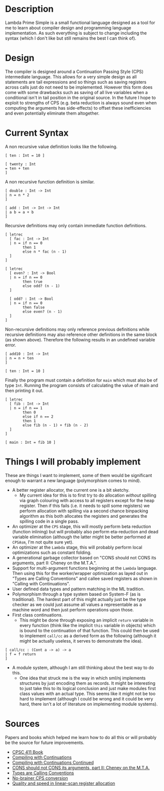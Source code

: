 # Description
Lambda Prime Simple is a small functional language designed as a tool for me to learn about compiler design and programming language implementation.
As such everything is subject to change including the syntax (which I don't like but still remains the best I can think of).

# Design
The compiler is designed around a Continuation Passing Style (CPS) intermediate language.
This allows for a very simple design as all statements are tail expressions and so things such as saving registers across calls just do not need to be implemented.
However this form does come with some drawbacks such as saving of all live variables when a conditional isn't in tail position in the original source.
In the future I hope to exploit to strengths of CPS (e.g. beta reduction is always sound even when computing the arguments has side-effects) to offset these inefficiencies and even potentially eliminate them altogether.

# Current Syntax
A non recursive value definition looks like the following.

```
[ ten : Int = 10 ]

[ twenty : Int
= ten + ten
]
```

A non recursive function definition is similar.

```
[ double : Int -> Int
| n = n * 2
]

[ add : Int -> Int -> Int
| a b = a + b
]
```

Recursive definitions may only contain immediate function definitions.

```
[ letrec
  [ fac : Int -> Int
  | n = if n == 0
        then 1
        else n * fac (n - 1)
  ]
]

[ letrec
  [ even? : Int -> Bool
  | n = if n == 0
        then true
        else odd? (n - 1)
  ]
  
  [ odd? : Int -> Bool
  | n = if n == 0
        then false
        else even? (n - 1)
  ]
]
```

Non-recursive definitions may only reference previous definitions while recursive definitions may also reference other definitions in the same block (as shown above).
Therefore the following results in an undefined variable error.

```
[ add10 : Int -> Int
| n = n + ten
]

[ ten : Int = 10 ]
```

Finally the program must contain a definition for `main` which must also be of type `Int`.
Running the program consists of calculating the value of main and then printing it out.

```
[ letrec
  [ fib : Int -> Int
  | n = if n == 1
        then 0
        else if n == 2
        then 1
        else fib (n - 1) + fib (n - 2)
  ]
]

[ main : Int = fib 10 ]
```

# Things I will probably implement
These are things I want to implement, some of them would be significant enough to warrant a new language (polymorphism comes to mind).
+ A better register allocator, the current one is a bit sketchy.
	- My current idea for this is to first try to do allocation *without* spilling via graph colouring with access to all registers except for the heap register. Then if this fails (i.e. it needs to spill some registers) we perform allocation with spilling via a second chance binpacking algorithm as this both allocates the registers and generates the spilling code in a single pass.
+ An optimizer at the `CPS` stage, this will mostly perform beta reduction (function inlining) but will probably also perform eta-reduction and dead variable elimination (although the latter might be better performed at `CPSAsm`, I'm not quite sure yet).
+ An optimizer at the `Lambda` stage, this will probably perform local optimizations such as constant folding.
+ A generational garbage collector based on "CONS should not CONS its arguments, part II: Cheney on the M.T.A.".
+ Support for multi-argument functions beginning at the `Lambda` language. Then using this for the worker/wrapper optimization as layed out in "Types are Calling Conventions" and callee saved registers as shown in "Calling with Continuations".
+ User defined data types and pattern matching in the ML tradition.
+ Polymorphism through a type system based on System-F (as is traditional). The hardest part of this might actually just be the type checker as we could just assume all values a representable as a machine word and then just perform operations upon those.
+ First class continuations.
	- This might be done through exposing an implicit `return` variable in every function (think like the implicit `this` variable in objects) which is bound to the continuation of that function. This could then be used to implement `call/cc` as a derived form as the following (although it might be actually useless, it serves to demonstrate the idea).

```
[ call/cc : (Cont a -> a) -> a
| f = f return
]
```

+ A module system, although I am still thinking about the best way to do this.
	- One idea that struck me is the way in which sml/nj implements structures by just encoding them as records. It might be interesting to just take this to its logical conclusion and just make modules first class values with an actual type. This seems like it might not be too hard to implement (although I could be wrong and it could be very hard, there isn't a lot of literature on implementing module systems).

# Sources
Papers and books which helped me learn how to do all this or will probably be the source for future improvements.
+ [CPSC 411 Book](https://github.com/cpsc411/cpsc411-book)
+ [Compiling with Continuations](https://www.scinapse.io/papers/1580664042)
+ [Compiling with Continuations Continued](https://www.microsoft.com/en-us/research/wp-content/uploads/2007/10/compilingwithcontinuationscontinued.pdf)
+ [CONS should not CONS its arguments, part II: Cheney on the M.T.A.](https://www.scinapse.io/papers/1990351075)
+ [Types are Calling Conventions](https://www.microsoft.com/en-us/research/wp-content/uploads/2016/08/tacc-hs09.pdf)
+ [No-brainer CPS conversion](https://www.scinapse.io/papers/2751258746)
+ [Quality and speed in linear-scan register allocation](https://www.scinapse.io/papers/2141582038)

